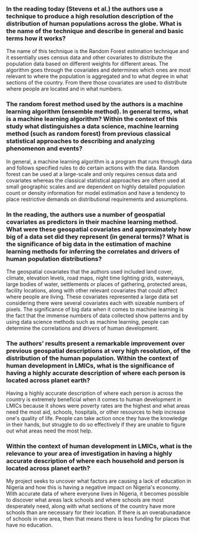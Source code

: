 ### In the reading today (Stevens et al.) the authors use a technique to produce a high resolution description of the distribution of human populations across the globe. What is the name of the technique and describe in general and basic terms how it works? 

The name of this technique is the Random Forest estimation technique and it essentially uses census data and other covariates to distribute the population data based on different weights for different areas. The algorithm goes through the covariates and determines which ones are most relevant to where the population is aggregated and to what degree in what sections of the country. From there those covariates are used to distribute where people are located and in what numbers.

### The random forest method used by the authors is a machine learning algorithm (ensemble method). In general terms, what is a machine learning algorithm? Within the context of this study what distinguishes a data science, machine learning method (such as random forest) from previous classical statistical approaches to describing and analyzing phenomenon and events?

In general, a machine learning algorithm is a program that runs through data and follows specified rules to do certain actions with the data. Random forest can be used at a large-scale and only requires census data and covariates whereas the classical statistical approaches are oftern used at small geographic scales and are dependent on highly detailed population count or density information for model estimation and have a tendency to place restrictive demands on distributional requirements and assumptions.  

### In the reading, the authors use a number of geospatial covariates as predictors in their machine learning method. What were these geospatial covariates and approximately how big of a data set did they represent (in general terms)? What is the significance of big data in the estimation of machine learning methods for inferring the correlates and drivers of human population distributions?

The geospatial covariates that the authors used included land cover, climate, elevation levels, road maps, night time lighting grids, waterways, large bodies of water, settlements or places of gathering, protected areas, facility locations, along with other relevant covariates that could affect where people are living. These covariates represented a large data set considering there were several covariates each with sizeable numbers of pixels. The significance of big data when it comes to machine learning is the fact that the immense numbers of data collected show patterns and by using data science methods such as machine learning, people can determine the correlations and drivers of human development. 

### The authors’ results present a remarkable improvement over previous geospatial descriptions at very high resolution, of the distribution of the human population. Within the context of human development in LMICs, what is the significance of having a highly accurate description of where each person is located across planet earth?

Having a highly accurate description of where each person is across the country is extremely beneficial when it comes to human development in LMICs because it shows were poverty rates are the highest and what areas need the most aid, schools, hospitals, or other resources to help increase one's quality of life. People can take action once they have the knowledge in their hands, but struggle to do so effectively if they are unable to figure out what areas need the most help.

### Within the context of human development in LMICs, what is the relevance to your area of investigation in having a highly accurate description of where each household and person is located across planet earth?

My project seeks to uncover what factors are causing a lack of education in Nigeria and how this is having a negative impact on Nigeria's economy. With accurate data of where everyone lives in Nigeria, it becomes possible to discover what areas lack schools and where schools are most desperately need, along with what sections of the country have more schools than are necessary for their location. If there is an overabunadance of schools in one area, then that means there is less funding for places that have no education.
